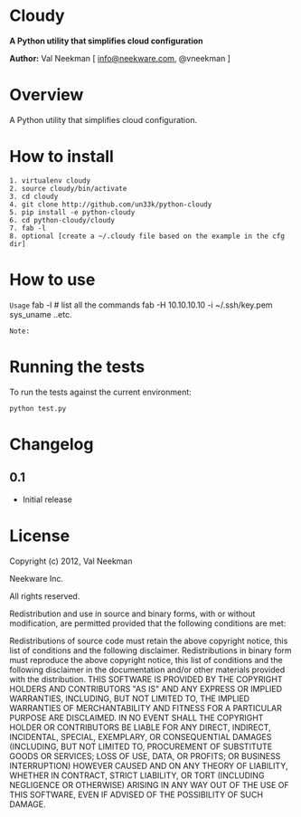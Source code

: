 Cloudy
====================

**A Python utility that simplifies cloud configuration**

**Author:** Val Neekman [ info@neekware.com, @vneekman ]

Overview
========

A Python utility that simplifies cloud configuration.

How to install
==================

    1. virtualenv cloudy
    2. source cloudy/bin/activate
    3. cd cloudy
    4. git clone http://github.com/un33k/python-cloudy
    5. pip install -e python-cloudy
    6. cd python-cloudy/cloudy
    7. fab -l
    8. optional [create a ~/.cloudy file based on the example in the cfg dir]

How to use
=================

``Usage``
    fab -l # list all the commands
    fab -H 10.10.10.10 -i ~/.ssh/key.pem sys_uname
    ..etc.
    
``Note:``

Running the tests
=================

To run the tests against the current environment:

    python test.py

Changelog
=========

0.1
-----

* Initial release


License
=======

Copyright (c) 2012, Val Neekman

Neekware Inc.

All rights reserved.

Redistribution and use in source and binary forms, with or without 
modification, are permitted provided that the following conditions are met:

Redistributions of source code must retain the above copyright notice, this 
list of conditions and the following disclaimer.
Redistributions in binary form must reproduce the above copyright notice, this 
list of conditions and the following disclaimer in the documentation and/or 
other materials provided with the distribution.
THIS SOFTWARE IS PROVIDED BY THE COPYRIGHT HOLDERS AND CONTRIBUTORS "AS IS" AND 
ANY EXPRESS OR IMPLIED WARRANTIES, INCLUDING, BUT NOT LIMITED TO, THE IMPLIED 
WARRANTIES OF MERCHANTABILITY AND FITNESS FOR A PARTICULAR PURPOSE ARE 
DISCLAIMED. IN NO EVENT SHALL THE COPYRIGHT HOLDER OR CONTRIBUTORS BE LIABLE 
FOR ANY DIRECT, INDIRECT, INCIDENTAL, SPECIAL, EXEMPLARY, OR CONSEQUENTIAL 
DAMAGES (INCLUDING, BUT NOT LIMITED TO, PROCUREMENT OF SUBSTITUTE GOODS OR 
SERVICES; LOSS OF USE, DATA, OR PROFITS; OR BUSINESS INTERRUPTION) HOWEVER 
CAUSED AND ON ANY THEORY OF LIABILITY, WHETHER IN CONTRACT, STRICT LIABILITY, 
OR TORT (INCLUDING NEGLIGENCE OR OTHERWISE) ARISING IN ANY WAY OUT OF THE USE 
OF THIS SOFTWARE, EVEN IF ADVISED OF THE POSSIBILITY OF SUCH DAMAGE.



